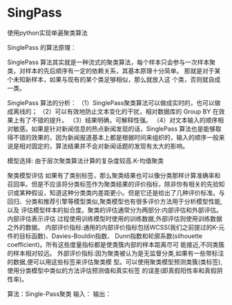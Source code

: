 # SingPass
使用python实现单遍聚类算法

SinglePass 的算法原理：

SinglePass 算法其实就是一种流式的聚类算法，每个样本只会参与一次样本聚类，对样本的先后顺序有一定的依赖关系，其基本原理十分简单。
那就是对于某个未知新样本，如果与现有的某个类足够相似，那么就放入这
个类，否则就自成一类。

SinglePass 算法的分析：
（1）SinglePass聚类算法可以做成实时的，也可以做成离线的；
（2）可以有效地防止文本变化的干扰，相对数据库的 Group BY 在效果上有了不错的提升。
（3）结果明确，可解释性强。
（4）对文本输入的顺序相对敏感。如果是针对新闻信息的热点新闻发现的话，SinglePass 算法也是能够取得不错的效果的，因为新闻报道基本上都是根据时间来组织的，输入的顺序一般来说是相对固定的，算法结果并不会对新闻话题的发现有太大的影响。

模型选择:
 由于层次聚类算法计算的复杂度较高.K-均值聚类


聚类模型评估
如果有了类别标签，那么聚类结果也可以像分类那样计算准确率和召回率。但是不应该将分类标签作为聚类结果的评价指标，除非你有相关的先验知识或某种假设，知道这种分类类内差距更小。但是它还是给出了几种评价标准。与回归、分类和推荐引擎等模型类似,聚类模型也有很多评价方法用于分析模型性能,以及
评估模型样本的拟合度。聚类的评估通常分为两部分:内部评估和外部评估。内部评估表示评估
过程使用训练模型时使用的训练数据,外部评估则使用训练数据之外的数据。
内部评价指标:通用的内部评价指标包括WCSS(我们之前提过的K-元件的目标函数)、Davies-Bouldin指数、
Dunn指数和轮廓系数(silhouette coefficient)。所有这些度量指标都是使类簇内部的样本距离尽可
能接近,不同类簇的样本相对较远。
外部评价指标:因为聚类被认为是无监督分类,如果有一些带标注的数据,便可以用这些标签来评估聚类模
型。可以使用聚类模型预测类簇(类标签),使用分类模型中类似的方法评估预测值和真实标签
的误差(即真假阳性率和真假阴性率)。

算法：Single-Pass聚类
输入：
输出：




